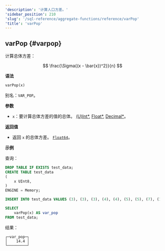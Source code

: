 ```yaml
---
'description': '计算人口方差。'
'sidebar_position': 210
'slug': '/sql-reference/aggregate-functions/reference/varPop'
'title': 'varPop'
---
```


## varPop {#varpop}

计算总体方差：

$$
\frac{\Sigma{(x - \bar{x})^2}}{n}
$$

**语法**

```sql
varPop(x)
```

别名：`VAR_POP`。

**参数**

- `x`：要计算总体方差的值的总体。 [(U)Int*](../../data-types/int-uint.md), [Float*](../../data-types/float.md), [Decimal*](../../data-types/decimal.md)。

**返回值**

- 返回 `x` 的总体方差。 [`Float64`](../../data-types/float.md)。

**示例**

查询：

```sql
DROP TABLE IF EXISTS test_data;
CREATE TABLE test_data
(
    x UInt8,
)
ENGINE = Memory;

INSERT INTO test_data VALUES (3), (3), (3), (4), (4), (5), (5), (7), (11), (15);

SELECT
    varPop(x) AS var_pop
FROM test_data;
```

结果：

```response
┌─var_pop─┐
│    14.4 │
└─────────┘
```

